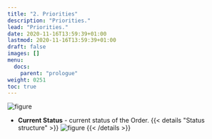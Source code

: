 ```yaml
---
title: "2. Priorities"
description: "Priorities."
lead: "Priorities."
date: 2020-11-16T13:59:39+01:00
lastmod: 2020-11-16T13:59:39+01:00
draft: false
images: []
menu:
  docs:
    parent: "prologue"
weight: 0251
toc: true
---
```

![figure](/CurrentStatus1.jpg "")
* **Current Status** - current status of the Order.
 {{< details "Status structure" >}}
  ![figure](/Workflow.jpg "")
  {{< /details >}}